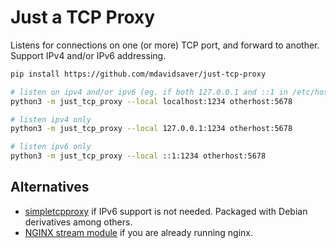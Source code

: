 Just a TCP Proxy
================

Listens for connections on one (or more) TCP port, and forward to another.
Support IPv4 and/or IPv6 addressing.

```sh
pip install https://github.com/mdavidsaver/just-tcp-proxy

# listen on ipv4 and/or ipv6 (eg. if both 127.0.0.1 and ::1 in /etc/hosts)
python3 -m just_tcp_proxy --local localhost:1234 otherhost:5678

# listen ipv4 only
python3 -m just_tcp_proxy --local 127.0.0.1:1234 otherhost:5678

# listen ipv6 only
python3 -m just_tcp_proxy --local ::1:1234 otherhost:5678
```

Alternatives
------------

* [simpletcpproxy](http://manpages.ubuntu.com/manpages/impish/man1/simpleproxy.1.html)
  if IPv6 support is not needed.  Packaged with Debian derivatives among others.
* [NGINX stream module](http://nginx.org/en/docs/stream/ngx_stream_proxy_module.html)
  if you are already running nginx.
